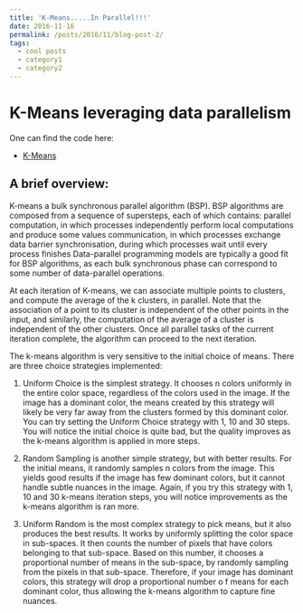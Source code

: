 ```yaml
---
title: 'K-Means.....In Parallel!!!'
date: 2016-11-16
permalink: /posts/2016/11/blog-post-2/
tags:
  - cool posts
  - category1
  - category2
---
```


K-Means leveraging data parallelism
======

One can find the code here:

* [K-Means](https://github.com/ahlusar1989/kmeans)

A brief overview: 
------

K-means a bulk synchronous parallel algorithm (BSP). BSP algorithms are composed from a sequence of supersteps, each of which contains: parallel computation, in which processes independently perform local computations and produce some values communication, in which processes exchange data barrier synchronisation, during which processes wait until every process finishes Data-parallel programming models are typically a good fit for BSP algorithms, as each bulk synchronous phase can correspond to some number of data-parallel operations.

At each iteration of K-means, we can associate multiple points to clusters, and compute the average of the k clusters, in parallel. Note that the association of a point to its cluster is independent of the other points in the input, and similarly, the computation of the average of a cluster is independent of the other clusters. Once all parallel tasks of the current iteration complete, the algorithm can proceed to the next iteration.

The k-means algorithm is very sensitive to the initial choice of means. There are three choice strategies implemented:

1. Uniform Choice is the simplest strategy. It chooses n colors uniformly in the entire color space, regardless of the colors used in the image. If the image has a dominant color, the means created by this strategy will likely be very far away from the clusters formed by this dominant color. You can try setting the Uniform Choice strategy with 1, 10 and 30 steps. You will notice the initial choice is quite bad, but the quality improves as the k-means algorithm is applied in more steps.

2. Random Sampling is another simple strategy, but with better results. For the initial means, it randomly samples n colors from the image. This yields good results if the image has few dominant colors, but it cannot handle subtle nuances in the image. Again, if you try this strategy with 1, 10 and 30 k-means iteration steps, you will notice improvements as the k-means algorithm is ran more.

3. Uniform Random is the most complex strategy to pick means, but it also produces the best results. It works by uniformly splitting the color space in sub-spaces. It then counts the number of pixels that have colors belonging to that sub-space. Based on this number, it chooses a proportional number of means in the sub-space, by randomly sampling from the pixels in that sub-space. Therefore, if your image has dominant colors, this strategy will drop a proportional number o f means for each dominant color, thus allowing the k-means algorithm to capture fine nuances.